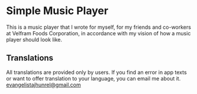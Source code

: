# Simple Music Player

This is a music player that I wrote for myself, for my friends and co-workers at Velfram Foods Corporation, in accordance with my vision of how a music player should look like.

## Translations
All translations are provided only by users. If you find an error in app texts or want to offer translation to your language, you can email me about it.\
evangelistajhunrel@gmail.com

